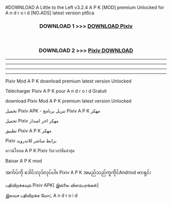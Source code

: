 #DOWNLOAD A Little to the Left v3.2.4 A P K [MOD] premium Unlocked for A n d r o i d [NO.ADS] latest version pt6ca 



<div align="center">

<h3>DOWNLOAD 1 >>> <a href="https://getmod1.web.app/?judule=Btd Battles">DOWNLOAD Pixiv </a></h3><br>

<h3>DOWNLOAD 2 >>> <a href="https://getmod1.web.app/?judule=Btd Battles">Pixiv  DOWNLOAD </a></h3>

</div>


----------------------------------------------------------

----------------------------------------------------------

----------------------------------------------------------

----------------------------------------------------------


Pixiv  Mod A P K download premium latest version Unlocked

Télécharger Pixiv  A P K pour A n d r o i d Gratuit

download Pixiv  Mod A P K premium latest version Unlocked

تحميل Pixiv  APK - تنزيل برنامج Pixiv  A P K مهكر

تحميل Pixiv  مهكر اخر اصدار

تطبيق Pixiv  A P K مهكر

Pixiv  برابط مباشر للاندرويد

ดาวน์โหลด A P K Pixiv  รับเวอร์ชันล่าสุด

Baixar A P K mod

အက်ပ်ကို ဒေါင်းလုဒ်လုပ်ပါ။ Pixiv  A P K အမည်သည်ကူကိုင်Andriod ဗားရှင်း

பதிவிறக்கவும் Pixiv  APK[ இல்லை விளம்பரங்கள்] 
 
இலவச பதிவிறக்க மோட் A n d r o i d



